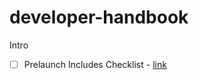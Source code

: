 # developer-handbook

Intro

- [ ] Prelaunch Includes Checklist - [link](https://docs.google.com/spreadsheets/d/1ry9bYh43_rZKgFgxK6TZZNObkB_POjrEdUKlnzk24Ms/edit#gid=0)